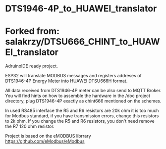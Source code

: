 # DTS1946-4P_to_HUAWEI_translator
# Forked from: salakrzy/DTSU666_CHINT_to_HUAWEI_translator


AdruinoIDE ready project.

ESP32 will translate MODBUS messages and registers addreses of DTS1946-4P Energy Meter into HUAWEI DTSU666H format.

All data received from DTS1946-4P meter can be also send to MQTT Broker.
You will find hints on how to assemble the hardware in the /doc project directory, plug DTS1946-4P exactly as chint666 mentioned on the schemes.

In used RS485 interface the R5 and R6 resistors are 20k ohm it is too much for Modbus standard, if you have transmission errors, change this resistors to 2k ohm.
If you change the R5 and R6 resistors,  you don't need remove the R7 120 ohm resistor.

Project is based on the eMODBUS librrary https://github.com/eModbus/eModbus 
